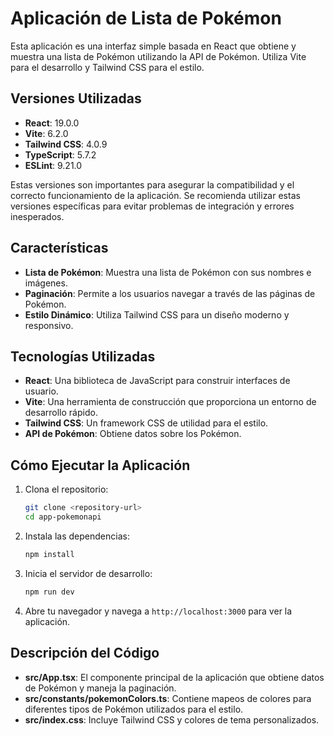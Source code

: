 # Aplicación de Lista de Pokémon

Esta aplicación es una interfaz simple basada en React que obtiene y muestra una lista de Pokémon utilizando la API de Pokémon. Utiliza Vite para el desarrollo y Tailwind CSS para el estilo.

## Versiones Utilizadas

- **React**: 19.0.0
- **Vite**: 6.2.0
- **Tailwind CSS**: 4.0.9
- **TypeScript**: 5.7.2
- **ESLint**: 9.21.0

Estas versiones son importantes para asegurar la compatibilidad y el correcto funcionamiento de la aplicación. Se recomienda utilizar estas versiones específicas para evitar problemas de integración y errores inesperados.

## Características

- **Lista de Pokémon**: Muestra una lista de Pokémon con sus nombres e imágenes.
- **Paginación**: Permite a los usuarios navegar a través de las páginas de Pokémon.
- **Estilo Dinámico**: Utiliza Tailwind CSS para un diseño moderno y responsivo.

## Tecnologías Utilizadas

- **React**: Una biblioteca de JavaScript para construir interfaces de usuario.
- **Vite**: Una herramienta de construcción que proporciona un entorno de desarrollo rápido.
- **Tailwind CSS**: Un framework CSS de utilidad para el estilo.
- **API de Pokémon**: Obtiene datos sobre los Pokémon.

## Cómo Ejecutar la Aplicación

1. Clona el repositorio:

   ```bash
   git clone <repository-url>
   cd app-pokemonapi
   ```

2. Instala las dependencias:

   ```bash
   npm install
   ```

3. Inicia el servidor de desarrollo:

   ```bash
   npm run dev
   ```

4. Abre tu navegador y navega a `http://localhost:3000` para ver la aplicación.

## Descripción del Código

- **src/App.tsx**: El componente principal de la aplicación que obtiene datos de Pokémon y maneja la paginación.
- **src/constants/pokemonColors.ts**: Contiene mapeos de colores para diferentes tipos de Pokémon utilizados para el estilo.
- **src/index.css**: Incluye Tailwind CSS y colores de tema personalizados.
